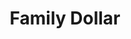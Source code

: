 ---
title: "Family Dollar"
url: /ypsilanti/family-dollar-east-michigan-avenue/
shop: variety store
---